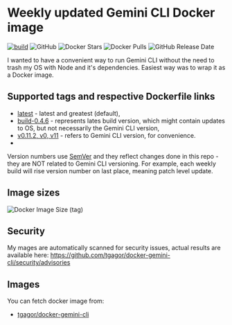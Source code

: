 Weekly updated Gemini CLI Docker image
======================================

[![build](https://github.com/tgagor/docker-gemini-cli/actions/workflows/build.yml/badge.svg?branch=master)](https://github.com/tgagor/docker-gemini-cli/actions/workflows/build.yml)
![GitHub](https://img.shields.io/github/license/tgagor/docker-gemini-cli)
![Docker Stars](https://img.shields.io/docker/stars/tgagor/gemini-cli)
![Docker Pulls](https://img.shields.io/docker/pulls/tgagor/gemini-cli)
![GitHub Release Date](https://img.shields.io/github/release-date/tgagor/docker-gemini-cli)

I wanted to have a convenient way to run Gemini CLI without the need to trash my OS with Node and it's dependencies. Easiest way was to wrap it as a Docker image.

## Supported tags and respective Dockerfile links

* [latest](https://github.com/tgagor/docker-gemini-cli/blob/master/Dockerfile) - latest and greatest (default),
* [build-0.4.6](https://github.com/tgagor/docker-gemini-cli/blob/master/Dockerfile) - represents lates build version, which might contain updates to OS, but not necessarily the Gemini CLI version,
* [v0.11.2, v0, v11](https://github.com/tgagor/docker-gemini-cli/blob/master/Dockerfile) - refers to Gemini CLI version, for convenience.
*

Version numbers use [SemVer](https://semver.org) and they reflect changes done in this repo - they are NOT related to Gemini CLI versioning. For example, each weekly build will rise version number on last place, meaning patch level update.

## Image sizes
![Docker Image Size (tag)](https://img.shields.io/docker/image-size/tgagor/docker-gemini-cli/latest?label=gemini-cli%3Alatest%20size)

## Security
My mages are automatically scanned for security issues, actual results are available here: https://github.com/tgagor/docker-gemini-cli/security/advisories

## Images
You can fetch docker image from:
* [tgagor/docker-gemini-cli](https://hub.docker.com/r/tgagor/docker-gemini-cli)
